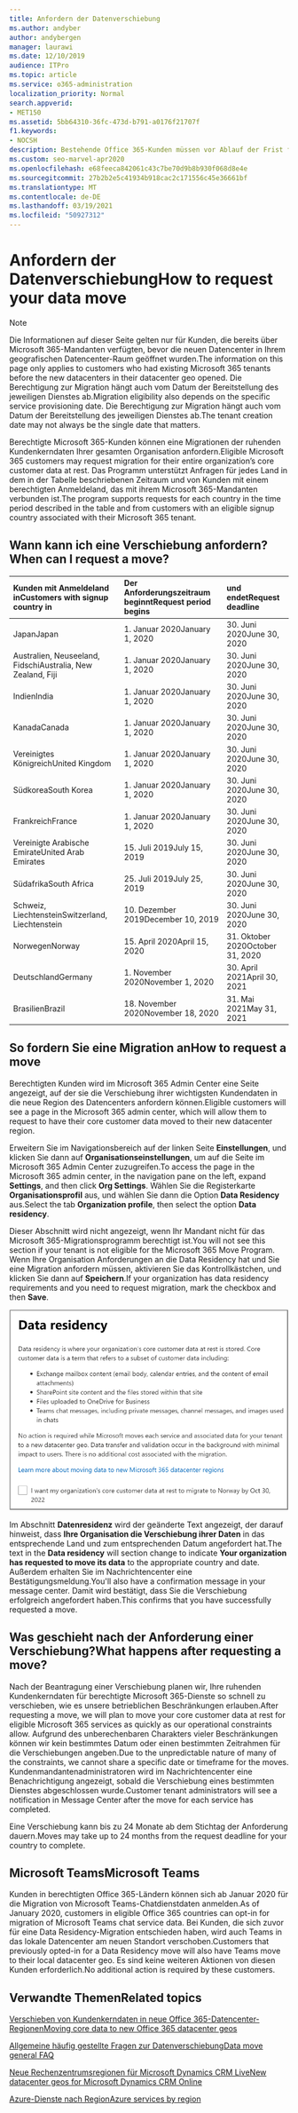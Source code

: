 ```yaml
---
title: Anfordern der Datenverschiebung
ms.author: andyber
author: andybergen
manager: laurawi
ms.date: 12/10/2019
audience: ITPro
ms.topic: article
ms.service: o365-administration
localization_priority: Normal
search.appverid:
- MET150
ms.assetid: 5bb64310-36fc-473d-b791-a0176f21707f
f1.keywords:
- NOCSH
description: Bestehende Office 365-Kunden müssen vor Ablauf der Frist für Ihr Land eine Anforderung stellen, damit die Microsoft 365-Dienste in den neuen geografischen Raum verschoben werden.
ms.custom: seo-marvel-apr2020
ms.openlocfilehash: e68feeca842061c43c7be70d9b8b930f068d8e4e
ms.sourcegitcommit: 27b2b2e5c41934b918cac2c171556c45e36661bf
ms.translationtype: MT
ms.contentlocale: de-DE
ms.lasthandoff: 03/19/2021
ms.locfileid: "50927312"
---
```

# <a name="how-to-request-your-data-move"></a><span data-ttu-id="c75c5-103">Anfordern der Datenverschiebung</span><span class="sxs-lookup"><span data-stu-id="c75c5-103">How to request your data move</span></span>

> [!NOTE]
> <span data-ttu-id="c75c5-104">Die Informationen auf dieser Seite gelten nur für Kunden, die bereits über Microsoft 365-Mandanten verfügten, bevor die neuen Datencenter in Ihrem geografischen Datencenter-Raum geöffnet wurden.</span><span class="sxs-lookup"><span data-stu-id="c75c5-104">The information on this page only applies to customers who had existing Microsoft 365 tenants before the new datacenters in their datacenter geo opened.</span></span> <span data-ttu-id="c75c5-105">Die Berechtigung zur Migration hängt auch vom Datum der Bereitstellung des jeweiligen Dienstes ab.</span><span class="sxs-lookup"><span data-stu-id="c75c5-105">Migration eligibility also depends on the specific service provisioning date.</span></span>  <span data-ttu-id="c75c5-106">Die Berechtigung zur Migration hängt auch vom Datum der Bereitstellung des jeweiligen Dienstes ab.</span><span class="sxs-lookup"><span data-stu-id="c75c5-106">The tenant creation date may not always be the single date that matters.</span></span>
  
<span data-ttu-id="c75c5-107">Berechtigte Microsoft 365-Kunden können eine Migrationen der ruhenden Kundenkerndaten Ihrer gesamten Organisation anfordern.</span><span class="sxs-lookup"><span data-stu-id="c75c5-107">Eligible Microsoft 365 customers may request migration for their entire organization’s core customer data at rest.</span></span>  <span data-ttu-id="c75c5-108">Das Programm unterstützt Anfragen für jedes Land in dem in der Tabelle beschriebenen Zeitraum und von Kunden mit einem berechtigten Anmeldeland, das mit ihrem Microsoft 365-Mandanten verbunden ist.</span><span class="sxs-lookup"><span data-stu-id="c75c5-108">The program supports requests for each country in the time period described in the table and from customers with an eligible signup country associated with their Microsoft 365 tenant.</span></span>
  
## <a name="when-can-i-request-a-move"></a><span data-ttu-id="c75c5-109">Wann kann ich eine Verschiebung anfordern?</span><span class="sxs-lookup"><span data-stu-id="c75c5-109">When can I request a move?</span></span>

| <span data-ttu-id="c75c5-110">Kunden mit Anmeldeland in</span><span class="sxs-lookup"><span data-stu-id="c75c5-110">Customers with signup country in</span></span> | <span data-ttu-id="c75c5-111">Der Anforderungszeitraum beginnt</span><span class="sxs-lookup"><span data-stu-id="c75c5-111">Request period begins</span></span> | <span data-ttu-id="c75c5-112">und endet</span><span class="sxs-lookup"><span data-stu-id="c75c5-112">Request deadline</span></span> |
|:-----|:-----|:-----|
|<span data-ttu-id="c75c5-113">Japan</span><span class="sxs-lookup"><span data-stu-id="c75c5-113">Japan</span></span>  <br/> |<span data-ttu-id="c75c5-114">1. Januar 2020</span><span class="sxs-lookup"><span data-stu-id="c75c5-114">January 1, 2020</span></span>  <br/> |<span data-ttu-id="c75c5-115">30. Juni 2020</span><span class="sxs-lookup"><span data-stu-id="c75c5-115">June 30, 2020</span></span>  <br/> |
|<span data-ttu-id="c75c5-116">Australien, Neuseeland, Fidschi</span><span class="sxs-lookup"><span data-stu-id="c75c5-116">Australia, New Zealand, Fiji</span></span>  <br/> |<span data-ttu-id="c75c5-117">1. Januar 2020</span><span class="sxs-lookup"><span data-stu-id="c75c5-117">January 1, 2020</span></span>  <br/> |<span data-ttu-id="c75c5-118">30. Juni 2020</span><span class="sxs-lookup"><span data-stu-id="c75c5-118">June 30, 2020</span></span>  <br/> |
|<span data-ttu-id="c75c5-119">Indien</span><span class="sxs-lookup"><span data-stu-id="c75c5-119">India</span></span>  <br/> |<span data-ttu-id="c75c5-120">1. Januar 2020</span><span class="sxs-lookup"><span data-stu-id="c75c5-120">January 1, 2020</span></span>  <br/> |<span data-ttu-id="c75c5-121">30. Juni 2020</span><span class="sxs-lookup"><span data-stu-id="c75c5-121">June 30, 2020</span></span>  <br/> |
|<span data-ttu-id="c75c5-122">Kanada</span><span class="sxs-lookup"><span data-stu-id="c75c5-122">Canada</span></span>  <br/> |<span data-ttu-id="c75c5-123">1. Januar 2020</span><span class="sxs-lookup"><span data-stu-id="c75c5-123">January 1, 2020</span></span>  <br/> |<span data-ttu-id="c75c5-124">30. Juni 2020</span><span class="sxs-lookup"><span data-stu-id="c75c5-124">June 30, 2020</span></span>  <br/> |
|<span data-ttu-id="c75c5-125">Vereinigtes Königreich</span><span class="sxs-lookup"><span data-stu-id="c75c5-125">United Kingdom</span></span>  <br/> |<span data-ttu-id="c75c5-126">1. Januar 2020</span><span class="sxs-lookup"><span data-stu-id="c75c5-126">January 1, 2020</span></span>  <br/> |<span data-ttu-id="c75c5-127">30. Juni 2020</span><span class="sxs-lookup"><span data-stu-id="c75c5-127">June 30, 2020</span></span>  <br/> |
|<span data-ttu-id="c75c5-128">Südkorea</span><span class="sxs-lookup"><span data-stu-id="c75c5-128">South Korea</span></span>  <br/> |<span data-ttu-id="c75c5-129">1. Januar 2020</span><span class="sxs-lookup"><span data-stu-id="c75c5-129">January 1, 2020</span></span>  <br/> |<span data-ttu-id="c75c5-130">30. Juni 2020</span><span class="sxs-lookup"><span data-stu-id="c75c5-130">June 30, 2020</span></span>  <br/> |
|<span data-ttu-id="c75c5-131">Frankreich</span><span class="sxs-lookup"><span data-stu-id="c75c5-131">France</span></span>  <br/> |<span data-ttu-id="c75c5-132">1. Januar 2020</span><span class="sxs-lookup"><span data-stu-id="c75c5-132">January 1, 2020</span></span>  <br/> |<span data-ttu-id="c75c5-133">30. Juni 2020</span><span class="sxs-lookup"><span data-stu-id="c75c5-133">June 30, 2020</span></span>  <br/> |
|<span data-ttu-id="c75c5-134">Vereinigte Arabische Emirate</span><span class="sxs-lookup"><span data-stu-id="c75c5-134">United Arab Emirates</span></span>  <br/> |<span data-ttu-id="c75c5-135">15. Juli 2019</span><span class="sxs-lookup"><span data-stu-id="c75c5-135">July 15, 2019</span></span>  <br/> |<span data-ttu-id="c75c5-136">30. Juni 2020</span><span class="sxs-lookup"><span data-stu-id="c75c5-136">June 30, 2020</span></span>  <br/> |
|<span data-ttu-id="c75c5-137">Südafrika</span><span class="sxs-lookup"><span data-stu-id="c75c5-137">South Africa</span></span>  <br/> |<span data-ttu-id="c75c5-138">25. Juli 2019</span><span class="sxs-lookup"><span data-stu-id="c75c5-138">July 25, 2019</span></span>  <br/> |<span data-ttu-id="c75c5-139">30. Juni 2020</span><span class="sxs-lookup"><span data-stu-id="c75c5-139">June 30, 2020</span></span>  <br/> |
|<span data-ttu-id="c75c5-140">Schweiz, Liechtenstein</span><span class="sxs-lookup"><span data-stu-id="c75c5-140">Switzerland, Liechtenstein</span></span>  <br/> |<span data-ttu-id="c75c5-141">10. Dezember 2019</span><span class="sxs-lookup"><span data-stu-id="c75c5-141">December 10, 2019</span></span>  <br/> |<span data-ttu-id="c75c5-142">30. Juni 2020</span><span class="sxs-lookup"><span data-stu-id="c75c5-142">June 30, 2020</span></span>  <br/> |
|<span data-ttu-id="c75c5-143">Norwegen</span><span class="sxs-lookup"><span data-stu-id="c75c5-143">Norway</span></span>  <br/> |<span data-ttu-id="c75c5-144">15. April 2020</span><span class="sxs-lookup"><span data-stu-id="c75c5-144">April 15, 2020</span></span>  <br/> |<span data-ttu-id="c75c5-145">31. Oktober 2020</span><span class="sxs-lookup"><span data-stu-id="c75c5-145">October 31, 2020</span></span>  <br/> |
|<span data-ttu-id="c75c5-146">Deutschland</span><span class="sxs-lookup"><span data-stu-id="c75c5-146">Germany</span></span>  <br/> |<span data-ttu-id="c75c5-147">1. November 2020</span><span class="sxs-lookup"><span data-stu-id="c75c5-147">November 1, 2020</span></span>  <br/> |<span data-ttu-id="c75c5-148">30. April 2021</span><span class="sxs-lookup"><span data-stu-id="c75c5-148">April 30, 2021</span></span>  <br/> |
|<span data-ttu-id="c75c5-149">Brasilien</span><span class="sxs-lookup"><span data-stu-id="c75c5-149">Brazil</span></span>  <br/> |<span data-ttu-id="c75c5-150">18. November 2020</span><span class="sxs-lookup"><span data-stu-id="c75c5-150">November 18, 2020</span></span>  <br/> |<span data-ttu-id="c75c5-151">31. Mai 2021</span><span class="sxs-lookup"><span data-stu-id="c75c5-151">May 31, 2021</span></span>  <br/> |

## <a name="how-to-request-a-move"></a><span data-ttu-id="c75c5-152">So fordern Sie eine Migration an</span><span class="sxs-lookup"><span data-stu-id="c75c5-152">How to request a move</span></span>

<span data-ttu-id="c75c5-153">Berechtigten Kunden wird im Microsoft 365 Admin Center eine Seite angezeigt, auf der sie die Verschiebung ihrer wichtigsten Kundendaten in die neue Region des Datencenters anfordern können.</span><span class="sxs-lookup"><span data-stu-id="c75c5-153">Eligible customers will see a page in the Microsoft 365 admin center, which will allow them to request to have their core customer data moved to their new datacenter region.</span></span>  
  
<span data-ttu-id="c75c5-154">Erweitern Sie im Navigationsbereich auf der linken Seite **Einstellungen**, und klicken Sie dann auf **Organisationseinstellungen**, um auf die Seite im Microsoft 365 Admin Center zuzugreifen.</span><span class="sxs-lookup"><span data-stu-id="c75c5-154">To access the page in the Microsoft 365 admin center, in the navigation pane on the left, expand **Settings**, and then click **Org Settings**.</span></span>
<span data-ttu-id="c75c5-155">Wählen Sie die Registerkarte **Organisationsprofil** aus, und wählen Sie dann die Option **Data Residency** aus.</span><span class="sxs-lookup"><span data-stu-id="c75c5-155">Select the tab **Organization profile**, then select the option **Data residency**.</span></span>
  
<span data-ttu-id="c75c5-156">Dieser Abschnitt wird nicht angezeigt, wenn Ihr Mandant nicht für das Microsoft 365-Migrationsprogramm berechtigt ist.</span><span class="sxs-lookup"><span data-stu-id="c75c5-156">You will not see this section if your tenant is not eligible for the Microsoft 365 Move Program.</span></span>  <span data-ttu-id="c75c5-157">Wenn Ihre Organisation Anforderungen an die Data Residency hat und Sie eine Migration anfordern müssen, aktivieren Sie das Kontrollkästchen, und klicken Sie dann auf **Speichern**.</span><span class="sxs-lookup"><span data-stu-id="c75c5-157">If your organization has data residency requirements and you need to request migration, mark the checkbox and then **Save**.</span></span>
  
![Bildschirm für die Datencenter-Anmeldung](../media/dataresidencyflyoutae.jpg)
  
<span data-ttu-id="c75c5-159">Im Abschnitt **Datenresidenz** wird der geänderte Text angezeigt, der darauf hinweist, dass **Ihre Organisation die Verschiebung ihrer Daten** in das entsprechende Land und zum entsprechenden Datum angefordert hat.</span><span class="sxs-lookup"><span data-stu-id="c75c5-159">The text in the **Data residency** will section change to indicate **Your organization has requested to move its data** to the appropriate country and date.</span></span> <span data-ttu-id="c75c5-160">Außerdem erhalten Sie im Nachrichtencenter eine Bestätigungsmeldung.</span><span class="sxs-lookup"><span data-stu-id="c75c5-160">You'll also have a confirmation message in your message center.</span></span> <span data-ttu-id="c75c5-161">Damit wird bestätigt, dass Sie die Verschiebung erfolgreich angefordert haben.</span><span class="sxs-lookup"><span data-stu-id="c75c5-161">This confirms that you have successfully requested a move.</span></span> 
  
## <a name="what-happens-after-requesting-a-move"></a><span data-ttu-id="c75c5-162">Was geschieht nach der Anforderung einer Verschiebung?</span><span class="sxs-lookup"><span data-stu-id="c75c5-162">What happens after requesting a move?</span></span>

<span data-ttu-id="c75c5-163">Nach der Beantragung einer Verschiebung planen wir, Ihre ruhenden Kundenkerndaten für berechtigte Microsoft 365-Dienste so schnell zu verschieben, wie es unsere betrieblichen Beschränkungen erlauben.</span><span class="sxs-lookup"><span data-stu-id="c75c5-163">After requesting a move, we will plan to move your core customer data at rest for eligible Microsoft 365 services as quickly as our operational constraints allow.</span></span> <span data-ttu-id="c75c5-164">Aufgrund des unberechenbaren Charakters vieler Beschränkungen können wir kein bestimmtes Datum oder einen bestimmten Zeitrahmen für die Verschiebungen angeben.</span><span class="sxs-lookup"><span data-stu-id="c75c5-164">Due to the unpredictable nature of many of the constraints, we cannot share a specific date or timeframe for the moves.</span></span> <span data-ttu-id="c75c5-165">Kundenmandantenadministratoren wird im Nachrichtencenter eine Benachrichtigung angezeigt, sobald die Verschiebung eines bestimmten Dienstes abgeschlossen wurde.</span><span class="sxs-lookup"><span data-stu-id="c75c5-165">Customer tenant administrators will see a notification in Message Center after the move for each service has completed.</span></span>
  
<span data-ttu-id="c75c5-166">Eine Verschiebung kann bis zu 24 Monate ab dem Stichtag der Anforderung dauern.</span><span class="sxs-lookup"><span data-stu-id="c75c5-166">Moves may take up to 24 months from the request deadline for your country to complete.</span></span>
  
## <a name="microsoft-teams"></a><span data-ttu-id="c75c5-167">Microsoft Teams</span><span class="sxs-lookup"><span data-stu-id="c75c5-167">Microsoft Teams</span></span>

<span data-ttu-id="c75c5-168">Kunden in berechtigten Office 365-Ländern können sich ab Januar 2020 für die Migration von Microsoft Teams-Chatdienstdaten anmelden.</span><span class="sxs-lookup"><span data-stu-id="c75c5-168">As of January 2020, customers in eligible Office 365 countries can opt-in for migration of Microsoft Teams chat service data.</span></span>  <span data-ttu-id="c75c5-169">Bei Kunden, die sich zuvor für eine Data Residency-Migration entschieden haben, wird auch Teams in das lokale Datencenter am neuen Standort verschoben.</span><span class="sxs-lookup"><span data-stu-id="c75c5-169">Customers that previously opted-in for a Data Residency move will also have Teams move to their local datacenter geo.</span></span>  <span data-ttu-id="c75c5-170">Es sind keine weiteren Aktionen von diesen Kunden erforderlich.</span><span class="sxs-lookup"><span data-stu-id="c75c5-170">No additional action is required by these customers.</span></span>

## <a name="related-topics"></a><span data-ttu-id="c75c5-171">Verwandte Themen</span><span class="sxs-lookup"><span data-stu-id="c75c5-171">Related topics</span></span>

[<span data-ttu-id="c75c5-172">Verschieben von Kundenkerndaten in neue Office 365-Datencenter-Regionen</span><span class="sxs-lookup"><span data-stu-id="c75c5-172">Moving core data to new Office 365 datacenter geos</span></span>](moving-data-to-new-datacenter-geos.md)

[<span data-ttu-id="c75c5-173">Allgemeine häufig gestellte Fragen zur Datenverschiebung</span><span class="sxs-lookup"><span data-stu-id="c75c5-173">Data move general FAQ</span></span>](data-move-faq.md)

[<span data-ttu-id="c75c5-174">Neue Rechenzentrumsregionen für Microsoft Dynamics CRM Live</span><span class="sxs-lookup"><span data-stu-id="c75c5-174">New datacenter geos for Microsoft Dynamics CRM Online</span></span>](/power-platform/admin/new-datacenter-regions)
  
[<span data-ttu-id="c75c5-175">Azure-Dienste nach Region</span><span class="sxs-lookup"><span data-stu-id="c75c5-175">Azure services by region</span></span>](https://azure.microsoft.com/regions/)
